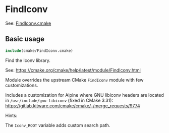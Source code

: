 # FindIconv

See: [FindIconv.cmake](https://github.com/petk/php-build-system/blob/master/cmake/cmake/modules/FindIconv.cmake)

## Basic usage

```cmake
include(cmake/FindIconv.cmake)
```

Find the Iconv library.

See: https://cmake.org/cmake/help/latest/module/FindIconv.html

Module overrides the upstream CMake `FindIconv` module with few customizations.

Includes a customization for Alpine where GNU libiconv headers are located in
`/usr/include/gnu-libiconv` (fixed in CMake 3.31):
https://gitlab.kitware.com/cmake/cmake/-/merge_requests/9774

Hints:

The `Iconv_ROOT` variable adds custom search path.
